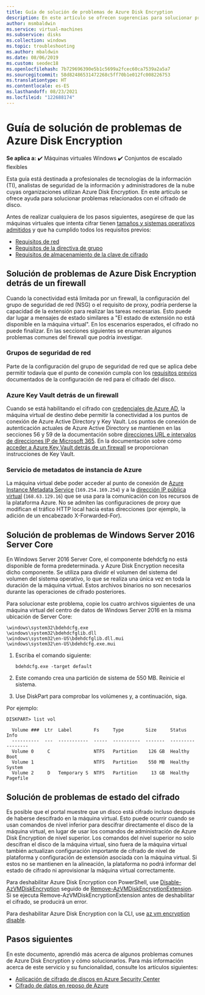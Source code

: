 ```yaml
---
title: Guía de solución de problemas de Azure Disk Encryption
description: En este artículo se ofrecen sugerencias para solucionar problemas de Microsoft Azure Disk Encryption para máquinas virtuales Windows.
author: msmbaldwin
ms.service: virtual-machines
ms.subservice: disks
ms.collection: windows
ms.topic: troubleshooting
ms.author: mbaldwin
ms.date: 08/06/2019
ms.custom: seodec18
ms.openlocfilehash: 7b729696390e5b1c5699a2fcec60ca7539a2a5a7
ms.sourcegitcommit: 58d82486531472268c5ff70b1e012fc008226753
ms.translationtype: HT
ms.contentlocale: es-ES
ms.lasthandoff: 08/23/2021
ms.locfileid: "122688174"
---
```

# <a name="azure-disk-encryption-troubleshooting-guide"></a>Guía de solución de problemas de Azure Disk Encryption

**Se aplica a:** :heavy_check_mark: Máquinas virtuales Windows :heavy_check_mark: Conjuntos de escalado flexibles 

Esta guía está destinada a profesionales de tecnologías de la información (TI), analistas de seguridad de la información y administradores de la nube cuyas organizaciones utilizan Azure Disk Encryption. En este artículo se ofrece ayuda para solucionar problemas relacionados con el cifrado de disco.

Antes de realizar cualquiera de los pasos siguientes, asegúrese de que las máquinas virtuales que intenta cifrar tienen [tamaños y sistemas operativos admitidos](disk-encryption-overview.md#supported-vms-and-operating-systems) y que ha cumplido todos los requisitos previos:

- [Requisitos de red](disk-encryption-overview.md#networking-requirements)
- [Requisitos de la directiva de grupo](disk-encryption-overview.md#group-policy-requirements)
- [Requisitos de almacenamiento de la clave de cifrado](disk-encryption-overview.md#encryption-key-storage-requirements)

## <a name="troubleshooting-azure-disk-encryption-behind-a-firewall"></a>Solución de problemas de Azure Disk Encryption detrás de un firewall

Cuando la conectividad está limitada por un firewall, la configuración del grupo de seguridad de red (NSG) o el requisito de proxy, podría perderse la capacidad de la extensión para realizar las tareas necesarias. Esto puede dar lugar a mensajes de estado similares a "El estado de extensión no está disponible en la máquina virtual". En los escenarios esperados, el cifrado no puede finalizar. En las secciones siguientes se enumeran algunos problemas comunes del firewall que podría investigar.

### <a name="network-security-groups"></a>Grupos de seguridad de red
Parte de la configuración del grupo de seguridad de red que se aplica debe permitir todavía que el punto de conexión cumpla con los [requisitos previos](disk-encryption-overview.md#networking-requirements) documentados de la configuración de red para el cifrado del disco.

### <a name="azure-key-vault-behind-a-firewall"></a>Azure Key Vault detrás de un firewall

Cuando se está habilitando el cifrado con [credenciales de Azure AD](disk-encryption-windows-aad.md#), la máquina virtual de destino debe permitir la conectividad a los puntos de conexión de Azure Active Directory y Key Vault. Los puntos de conexión de autenticación actuales de Azure Active Directory se mantienen en las secciones 56 y 59 de la documentación sobre [direcciones URL e intervalos de direcciones IP de Microsoft 365](/microsoft-365/enterprise/urls-and-ip-address-ranges). En la documentación sobre cómo [acceder a Azure Key Vault detrás de un firewall](../../key-vault/general/access-behind-firewall.md) se proporcionan instrucciones de Key Vault.

### <a name="azure-instance-metadata-service"></a>Servicio de metadatos de instancia de Azure 
La máquina virtual debe poder acceder al punto de conexión de [Azure Instance Metadata Service](../windows/instance-metadata-service.md) (`169.254.169.254`) y a la [dirección IP pública virtual](../../virtual-network/what-is-ip-address-168-63-129-16.md) (`168.63.129.16`) que se usa para la comunicación con los recursos de la plataforma Azure. No se admiten las configuraciones de proxy que modifican el tráfico HTTP local hacia estas direcciones (por ejemplo, la adición de un encabezado X-Forwarded-For).

## <a name="troubleshooting-windows-server-2016-server-core"></a>Solución de problemas de Windows Server 2016 Server Core

En Windows Server 2016 Server Core, el componente bdehdcfg no está disponible de forma predeterminada. y Azure Disk Encryption necesita dicho componente. Se utiliza para dividir el volumen del sistema del volumen del sistema operativo, lo que se realiza una única vez en toda la duración de la máquina virtual. Estos archivos binarios no son necesarios durante las operaciones de cifrado posteriores.

Para solucionar este problema, copie los cuatro archivos siguientes de una máquina virtual del centro de datos de Windows Server 2016 en la misma ubicación de Server Core:

   ```
   \windows\system32\bdehdcfg.exe
   \windows\system32\bdehdcfglib.dll
   \windows\system32\en-US\bdehdcfglib.dll.mui
   \windows\system32\en-US\bdehdcfg.exe.mui
   ```

1. Escriba el comando siguiente:

   ```
   bdehdcfg.exe -target default
   ```

1. Este comando crea una partición de sistema de 550 MB. Reinicie el sistema.

1. Use DiskPart para comprobar los volúmenes y, a continuación, siga.  

Por ejemplo:

```
DISKPART> list vol

  Volume ###  Ltr  Label        Fs     Type        Size     Status     Info
  ----------  ---  -----------  -----  ----------  -------  ---------  --------
  Volume 0     C                NTFS   Partition    126 GB  Healthy    Boot
  Volume 1                      NTFS   Partition    550 MB  Healthy    System
  Volume 2     D   Temporary S  NTFS   Partition     13 GB  Healthy    Pagefile
```

## <a name="troubleshooting-encryption-status"></a>Solución de problemas de estado del cifrado 

Es posible que el portal muestre que un disco está cifrado incluso después de haberse descifrado en la máquina virtual.  Esto puede ocurrir cuando se usan comandos de nivel inferior para descifrar directamente el disco de la máquina virtual, en lugar de usar los comandos de administración de Azure Disk Encryption de nivel superior.  Los comandos del nivel superior no solo descifran el disco de la máquina virtual, sino fuera de la máquina virtual también actualizan configuración importante de cifrado de nivel de plataforma y configuración de extensión asociada con la máquina virtual.  Si estos no se mantienen en la alineación, la plataforma no podrá informar del estado de cifrado ni aprovisionar la máquina virtual correctamente.

Para deshabilitar Azure Disk Encryption con PowerShell, use [Disable-AzVMDiskEncryption](/powershell/module/az.compute/disable-azvmdiskencryption) seguido de [Remove-AzVMDiskEncryptionExtension](/powershell/module/az.compute/remove-azvmdiskencryptionextension). Si se ejecuta Remove-AzVMDiskEncryptionExtension antes de deshabilitar el cifrado, se producirá un error.

Para deshabilitar Azure Disk Encryption con la CLI, use [az vm encryption disable](/cli/azure/vm/encryption). 

## <a name="next-steps"></a>Pasos siguientes

En este documento, aprendió más acerca de algunos problemas comunes de Azure Disk Encryption y cómo solucionarlos. Para más información acerca de este servicio y su funcionalidad, consulte los artículos siguientes:

- [Aplicación de cifrado de discos en Azure Security Center](../../security-center/asset-inventory.md)
- [Cifrado de datos en reposo de Azure](../../security/fundamentals/encryption-atrest.md)
